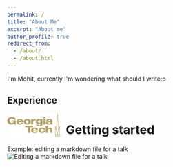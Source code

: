 ```yaml
---
permalink: /
title: "About Me"
excerpt: "About me"
author_profile: true
redirect_from: 
  - /about/
  - /about.html
---
```


I'm Mohit, currently I'm wondering what should I write:p

Experience
------

<img src="/images/gt_logo.png" alt="Markdown Monster icon" style="float: left; margin-right: 10px; max-width:25%; height:auto;"/>

Getting started
======


Example: editing a markdown file for a talk
![Editing a markdown file for a talk](/images/editing-talk.png)

